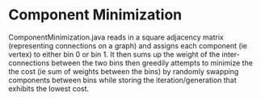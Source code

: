 # Component Minimization
ComponentMinimization.java reads in a square adjacency matrix (representing connections on a graph) and assigns each component (ie vertex) to either bin 0 or bin 1. It then sums up the weight of the inter-connections between the two bins then greedily attempts to minimize the the cost (ie sum of weights between the bins) by randomly swapping components between bins while storing the iteration/generation that exhibits the lowest cost.